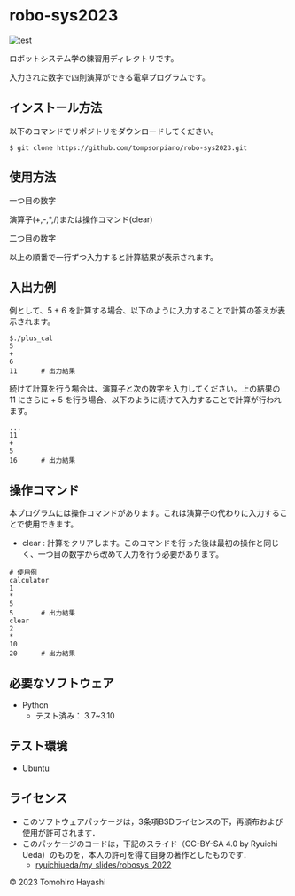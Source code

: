 # robo-sys2023
![test](https://github.com/tompsonpiano/robo-sys2023/actions/workflows/test.yml/badge.svg)

ロボットシステム学の練習用ディレクトリです。

入力された数字で四則演算ができる電卓プログラムです。


## インストール方法
以下のコマンドでリポジトリをダウンロードしてください。
```
$ git clone https://github.com/tompsonpiano/robo-sys2023.git
```

## 使用方法

一つ目の数字

演算子(+,-,*,/)または操作コマンド(clear)

二つ目の数字


以上の順番で一行ずつ入力すると計算結果が表示されます。


## 入出力例
例として、5 + 6 を計算する場合、以下のように入力することで計算の答えが表示されます。

```
$./plus_cal
5
+
6
11      # 出力結果
```

続けて計算を行う場合は、演算子と次の数字を入力してください。上の結果の 11 にさらに + 5 を行う場合、以下のように続けて入力することで計算が行われます。

```
...
11
+
5
16      # 出力結果
```


## 操作コマンド
本プログラムには操作コマンドがあります。これは演算子の代わりに入力することで使用できます。

* clear : 計算をクリアします。このコマンドを行った後は最初の操作と同じく、一つ目の数字から改めて入力を行う必要があります。

```
# 使用例
calculator
1
*
5
5       # 出力結果
clear
2
*
10
20      # 出力結果
```


## 必要なソフトウェア
* Python
    * テスト済み： 3.7~3.10

 

## テスト環境
* Ubuntu



## ライセンス
* このソフトウェアパッケージは，3条項BSDライセンスの下，再頒布および使用が許可されます．
* このパッケージのコードは，下記のスライド（CC-BY-SA 4.0 by Ryuichi Ueda）のものを，本人の許可を得て自身の著作としたものです．
    * [ryuichiueda/my_slides/robosys_2022](https://github.com/ryuichiueda/my_slides/tree/master/robosys_2022)

© 2023 Tomohiro Hayashi